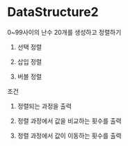 # DataStructure2
0~99사이의 난수 20개를 생성하고 정렬하기

1. 선택 정렬

2. 삽입 정렬

3. 버블 정렬

조건

1. 정렬되는 과정을 출력
   
2. 정렬 과정에서 값을 비교하는 횟수를 출력
   
3. 정렬 과정에서 값이 이동하는 횟수를 출력
